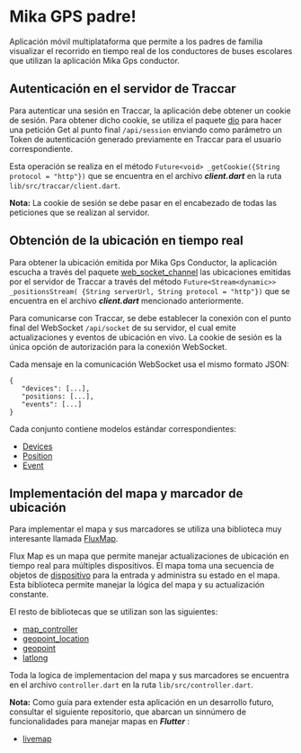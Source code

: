 ﻿# Mika GPS padre!
Aplicación móvil  multiplataforma que permite a los padres de familia visualizar el recorrido en tiempo real  de los conductores de buses escolares que utilizan la aplicación Mika Gps conductor.

## Autenticación en el servidor de Traccar
Para autenticar una sesión en Traccar, la aplicación debe obtener un cookie de sesión. Para obtener dicho cookie, se utiliza el paquete [dio](https://pub.dev/packages/dio) para hacer una petición Get al punto final `/api/session` enviando como parámetro un Token de autenticación generado previamente en Traccar para el usuario correspondiente. 

Esta operación se realiza en el método  `Future<void> _getCookie({String protocol = "http"})`  que se encuentra en el archivo ***client.dart***
en la ruta `lib/src/traccar/client.dart`. 

**Nota:** La cookie de sesión se debe pasar en el encabezado de todas las peticiones que se realizan al servidor.


 ## Obtención de la ubicación en tiempo real
Para obtener la ubicación emitida por Mika Gps Conductor, la aplicación escucha a través del paquete [web_socket_channel](https://pub.dev/packages/web_socket_channel) las ubicaciones emitidas por el servidor de Traccar a través del método `Future<Stream<dynamic>> _positionsStream(
{String serverUrl, String protocol = "http"})` que se encuentra en el archivo ***client.dart***  mencionado anteriormente.

Para comunicarse con Traccar, se debe establecer la conexión con el punto final del WebSocket `/api/socket` de su servidor, el cual emite actualizaciones y eventos de ubicación en vivo. La cookie de sesión es la única opción de autorización para la conexión WebSocket.

Cada mensaje en la comunicación WebSocket usa el mismo formato JSON:
 
    { 
       "devices": [...],
       "positions: [...], 
       "events": [...]  
    }
Cada conjunto contiene modelos estándar correspondientes:

-   [Devices](https://www.traccar.org/api-reference/#/definitions/Device)
-   [Position](https://www.traccar.org/api-reference/#/definitions/Position)
-   [Event](https://www.traccar.org/api-reference/#/definitions/Event)

## Implementación del mapa y marcador de ubicación
Para implementar el mapa y sus marcadores se utiliza una biblioteca muy interesante llamada [FluxMap](https://pub.dev/packages/fluxmap).

Flux Map es un mapa  que permite  manejar actualizaciones de ubicación en tiempo real para múltiples dispositivos. El mapa toma una secuencia de objetos de [dispositivo](https://github.com/synw/device) para la entrada y administra su estado en el mapa. Esta biblioteca permite manejar la lógica del mapa y su actualización constante. 

El resto de bibliotecas que se utilizan son las siguientes:

 - [map_controller](https://pub.dev/packages/map_controller)
 - [geopoint_location](geopoint_location)
 - [geopoint](https://pub.dev/packages/geopoint)
 - [latlong](https://pub.dev/packages/latlong)

Toda la logica de implementacion del mapa y sus marcadores se encuentra en el archivo `controller.dart` en la ruta `lib/src/controller.dart`.

**Nota:** Como guía para extender esta aplicación en un desarrollo futuro, consultar el siguiente repositorio, que abarcan un sinnúmero de funcionalidades para manejar mapas en ***Flutter*** :

 - [livemap](https://github.com/synw/livemap)

[aes:ecb:md5 out]: FilTZHBt9Yfy1N+qGahIGDsQiULUpmHlzJljlc/Pt61hBifGM+c/WuRHcPxX3Bxzqdl11lMWOZnN/XNUc5IZJg
